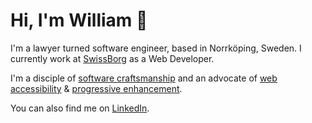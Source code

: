 # Hi, I'm William 👋

I'm a lawyer turned software engineer, based in Norrköping, Sweden. I currently work at [SwissBorg](https://github.com/swissborg) as a Web Developer.

I'm a disciple of [software craftsmanship](https://en.wikipedia.org/wiki/Software_craftsmanship) and an advocate of [web accessibility](https://en.wikipedia.org/wiki/Web_accessibility) & [progressive enhancement](https://en.wikipedia.org/wiki/Progressive_enhancement).

You can also find me on [LinkedIn](https://linkedin.com/in/daghouz).
